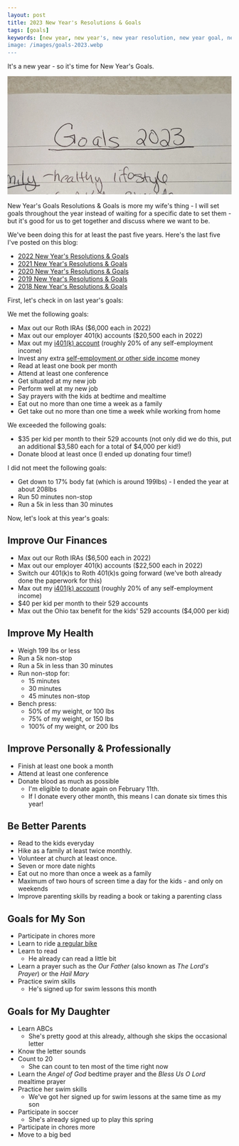 ```yaml
---
layout: post
title: 2023 New Year's Resolutions & Goals
tags: [goals]
keywords: [new year, new year's, new year resolution, new year goal, new year's resolution, new year's goal, new year resolutions, new year goals, new year's resolutions, new year's goals, resolution, resolutions, goal, goals]
image: /images/goals-2023.webp
---
```


It's a new year - so it's time for New Year's Goals.

![Goals 2023](/images/goals-2023.webp)

New Year's Goals Resolutions & Goals is more my wife's thing - I will set goals throughout the year instead of waiting for a specific date to set them - but it's good for us to get together and discuss where we want to be.

We've been doing this for at least the past five years. Here's the last five I've posted on this blog:

* [2022 New Year's Resolutions & Goals](https://www.joehxblog.com/2022-new-years-resolutions-goals/)
* [2021 New Year's Resolutions & Goals](https://www.joehxblog.com/2021-new-years-resolutions-goals/)
* [2020 New Year's Resolutions & Goals](https://www.joehxblog.com/2020-new-years-resolutions-goals/)
* [2019 New Year's Resolutions & Goals](https://www.joehxblog.com/2019-new-years-resolutions-goals/)
* [2018 New Year's Resolutions & Goals](https://www.joehxblog.com/2018-new-years-resolutions-goals/)

First, let's check in on last year's goals:

We met the following goals:

* Max out our Roth IRAs ($6,000 each in 2022)
* Max out our employer 401(k) accounts ($20,500 each in 2022)
* Max out my [i401(k) account](https://www.joehxblog.com/i-opened-a-vanguard-individual-401k/) (roughly 20% of any self-employment income)
* Invest any extra [self-employment or other side income](https://www.joehxblog.com/tags/#income-report) money
* Read at least one book per month
* Attend at least one conference
* Get situated at my new job
* Perform well at my new job
* Say prayers with the kids at bedtime and mealtime
* Eat out no more than one time a week as a family
* Get take out no more than one time a week while working from home

We exceeded the following goals:

* $35 per kid per month to their 529 accounts (not only did we do this, put an additional $3,580 each for a total of $4,000 per kid!)
* Donate blood at least once (I ended up donating four time!)

I did not meet the following goals:

* Get down to 17% body fat (which is around 199lbs) - I ended the year at about 208lbs
* Run 50 minutes non-stop
* Run a 5k in less than 30 minutes

Now, let's look at this year's goals:

## Improve Our Finances

* Max out our Roth IRAs ($6,500 each in 2022)
* Max out our employer 401(k) accounts ($22,500 each in 2022)
* Switch our 401(k)s to Roth 401(k)s going forward (we've both already done the paperwork for this)
* Max out my [i401(k) account](https://www.joehxblog.com/i-opened-a-vanguard-individual-401k/) (roughly 20% of any self-employment income)
* $40 per kid per month to their 529 accounts
* Max out the Ohio tax benefit for the kids' 529 accounts ($4,000 per kid)

## Improve My Health

* Weigh 199 lbs or less
* Run a 5k non-stop
* Run a 5k in less than 30 minutes
* Run non-stop for:
  * 15 minutes
  * 30 minutes
  * 45 minutes non-stop
* Bench press:
  * 50% of my weight, or 100 lbs
  * 75% of my weight, or 150 lbs
  * 100% of my weight, or 200 lbs

## Improve Personally & Professionally

* Finish at least one book a month
* Attend at least one conference
* Donate blood as much as possible
  * I'm eligible to donate again on February 11th.
  * If I donate every other month, this means I can donate six times this year!

## Be Better Parents

* Read to the kids everyday
* Hike as a family at least twice monthly.
* Volunteer at church at least once.
* Seven or more date nights
* Eat out no more than once a week as a family
* Maximum of two hours of screen time a day for the kids - and only on weekends
* Improve parenting skills by reading a book or taking a parenting class

## Goals for My Son

* Participate in chores more
* Learn to ride [a regular bike](https://www.amazon.com/b?node=1265804011&tag=hendrixjoseph-20)
* Learn to read
  * He already can read a little bit
* Learn a prayer such as the *Our Father* (also known as *The Lord's Prayer*) or the *Hail Mary*
* Practice swim skills
  * He's signed up for swim lessons this month

## Goals for My Daughter

* Learn ABCs
  * She's pretty good at this already, although she skips the occasional letter
* Know the letter sounds
* Count to 20
  * She can count to ten most of the time right now
* Learn the *Angel of God* bedtime prayer and the *Bless Us O Lord* mealtime prayer
* Practice her swim skills
  * We've got her signed up for swim lessons at the same time as my son
* Participate in soccer
  * She's already signed up to play this spring
* Participate in chores more
* Move to a big bed